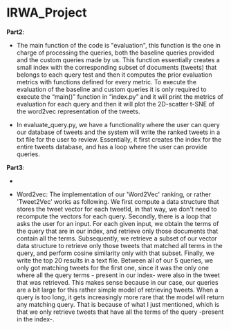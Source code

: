# IRWA_Project 

**Part2**:

- The main function of the code is "evaluation", this function is the one in charge of processing the queries, both the baseline queries provided and the custom queries made by us. This function essentially creates a small index with the corresponding subset of documents (tweets) that belongs to each query test and then it computes the prior evaluation metrics with functions defined for every metric. 
To execute the evaluation of the baseline and custom queries it is only required to execute the “main()” function in “index.py” and it will print the metrics of evaluation for each query and then it will plot the 2D-scatter t-SNE of the word2vec representation of the tweets.
 

- In evaluate_query.py, we have a functionality where the user can query our database of tweets and the system will write the ranked tweets in a txt file for the user to review. Essentially, it first creates the index for the entire tweets database, and has a loop where the user can provide queries.

**Part3**:

- 

- Word2vec: The implementation of our 'Word2Vec' ranking, or rather 'Tweet2Vec' works as following. We first compute a data structure that stores the tweet vector for each tweetId, in that way, we don't need to recompute the vectors for each query. Secondly, there is a loop that asks the user for an input. For each given input, we obtain the terms of the query that are in our index, and retrieve only those documents that contain all the terms. Subsequently, we retrieve a subset of our vector data structure to retrieve only those tweets that matched all terms in the query, and perform cosine similarity only with that subset. Finally, we write the top 20 results in a text file. Between all of our 5 queries, we only got matching tweets for the first one, since it was the only one where all the query terms - present in our index- were also in the tweet that was retrieved. This makes sense because in our case, our queries are a bit large for this rather simple model of retrieving tweets. When a query is too long, it gets increasingly more rare that the model will return any matching query. That is because of what I just mentioned, which is that we only retrieve tweets that have all the terms of the query -present in the index-.
